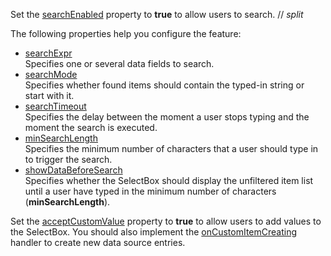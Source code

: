 Set the [searchEnabled](/Documentation/ApiReference/UI_Components/dxSelectBox/Configuration/#searchEnabled) property to **true** to allow users to search.
// _split_

The following properties help you configure the feature:

- [searchExpr](/Documentation/ApiReference/UI_Components/dxSelectBox/Configuration/#searchExpr)   
Specifies one or several data fields to search.
- [searchMode](/Documentation/ApiReference/UI_Components/dxSelectBox/Configuration/#searchMode)    
Specifies whether found items should contain the typed-in string or start with it.
- [searchTimeout](/Documentation/ApiReference/UI_Components/dxSelectBox/Configuration/#searchTimeout)      
Specifies the delay between the moment a user stops typing and the moment the search is executed.    
- [minSearchLength](/Documentation/ApiReference/UI_Components/dxSelectBox/Configuration/#minSearchLength)      
Specifies the minimum number of characters that a user should type in to trigger the search.
- [showDataBeforeSearch](/Documentation/ApiReference/UI_Components/dxSelectBox/Configuration/#showDataBeforeSearch)        
Specifies whether the SelectBox should display the unfiltered item list until a user have typed in the minimum number of characters (**minSearchLength**).

Set the [acceptCustomValue](/Documentation/ApiReference/UI_Components/dxSelectBox/Configuration/#acceptCustomValue) property to **true** to allow users to add values to the SelectBox. You should also implement the [onCustomItemCreating](/Documentation/ApiReference/UI_Components/dxSelectBox/Configuration/#onCustomItemCreating) handler to create new data source entries.